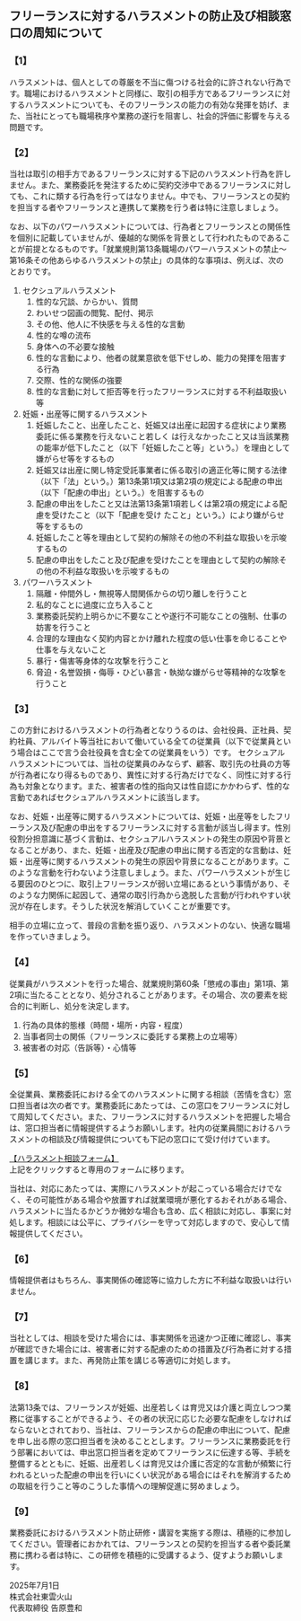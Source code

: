 ## フリーランスに対するハラスメントの防止及び相談窓口の周知について

### 【1】

ハラスメントは、個人としての尊厳を不当に傷つける社会的に許されない行為です。職場におけるハラスメントと同様に、取引の相手方であるフリーランスに対するハラスメントについても、そのフリーランスの能力の有効な発揮を妨げ、また、当社にとっても職場秩序や業務の遂行を阻害し、社会的評価に影響を与える問題です。

### 【2】

当社は取引の相手方であるフリーランスに対する下記のハラスメント行為を許しません。また、業務委託を発注するために契約交渉中であるフリーランスに対しても、これに類する行為を行ってはなりません。中でも、フリーランスとの契約を担当する者やフリーランスと連携して業務を行う者は特に注意しましょう。  

なお、以下のパワーハラスメントについては、行為者とフリーランスとの関係性を個別に記載していませんが、優越的な関係を背景として行われたものであることが前提となるものです。「就業規則第13条職場のパワーハラスメントの禁止〜第16条その他あらゆるハラスメントの禁止」の具体的な事項は、例えば、次のとおりです。

1. セクシュアルハラスメント
	1. 性的な冗談、からかい、質問 
    2. わいせつ図画の閲覧、配付、掲示
    3. その他、他人に不快感を与える性的な言動
    4. 性的な噂の流布
    5. 身体への不必要な接触
    6. 性的な言動により、他者の就業意欲を低下せしめ、能力の発揮を阻害する行為
    7. 交際、性的な関係の強要
    8. 性的な言動に対して拒否等を行ったフリーランスに対する不利益取扱い等 
2. 妊娠・出産等に関するハラスメント
    1. 妊娠したこと、出産したこと、妊娠又は出産に起因する症状により業務委託に係る業務を行えないこと若しく は行えなかったこと又は当該業務の能率が低下したこと（以下「妊娠したこと等」という。）を理由として嫌がらせ等をするもの
    2. 妊娠又は出産に関し特定受託事業者に係る取引の適正化等に関する法律（以下「法」という。）第13条第1項又は第2項の規定による配慮の申出（以下「配慮の申出」という。）を阻害するもの
    3. 配慮の申出をしたこと又は法第13条第1項若しくは第2項の規定による配慮を受けたこと（以下「配慮を受け たこと」という。）により嫌がらせ等をするもの
    4. 妊娠したこと等を理由として契約の解除その他の不利益な取扱いを示唆するもの
    5. 配慮の申出をしたこと及び配慮を受けたことを理由として契約の解除その他の不利益な取扱いを示唆するもの
3. パワーハラスメント
    1. 隔離・仲間外し・無視等人間関係からの切り離しを行うこと
    2. 私的なことに過度に立ち入ること
    3. 業務委託契約上明らかに不要なことや遂行不可能なことの強制、仕事の妨害を行うこと
    4. 合理的な理由なく契約内容とかけ離れた程度の低い仕事を命じることや仕事を与えないこと
    5. 暴行・傷害等身体的な攻撃を行うこと
    6. 脅迫・名誉毀損・侮辱・ひどい暴言・執拗な嫌がらせ等精神的な攻撃を行うこと 

### 【3】

この方針におけるハラスメントの行為者となりうるのは、会社役員、正社員、契約社員、アルバイト等当社において働いている全ての従業員（以下で従業員という場合はここで言う会社役員を含む全ての従業員をいう）です。
セクシュアルハラスメントについては、当社の従業員のみならず、顧客、取引先の社員の方等が行為者になり得るものであり、異性に対する行為だけでなく、同性に対する行為も対象となります。また、被害者の性的指向又は性自認にかかわらず、性的な言動であればセクシュアルハラスメントに該当します。

なお、妊娠・出産等に関するハラスメントについては、妊娠・出産等をしたフリーランス及び配慮の申出をするフリーランスに対する言動が該当し得ます。性別役割分担意識に基づく言動は、セクシュアルハラスメントの発生の原因や背景となることがあり、また、妊娠・出産及び配慮の申出に関する否定的な言動は、妊娠・出産等に関するハラスメントの発生の原因や背景になることがあります。このような言動を行わないよう注意しましょう。また、パワーハラスメントが生じる要因のひとつに、取引上フリーランスが弱い立場にあるという事情があり、そのような力関係に起因して、通常の取引行為から逸脱した言動が行われやすい状況が存在します。そうした状況を解消していくことが重要です。

相手の立場に立って、普段の言動を振り返り、ハラスメントのない、快適な職場を作っていきましょう。

### 【4】

従業員がハラスメントを行った場合、就業規則第60条「懲戒の事由」第1項、第2項に当たることとなり、処分されることがあります。その場合、次の要素を総合的に判断し、処分を決定します。

1. 行為の具体的態様（時間・場所・内容・程度）
2. 当事者同士の関係（フリーランスに委託する業務上の立場等）
3. 被害者の対応（告訴等）・心情等

### 【5】

全従業員、業務委託における全てのハラスメントに関する相談（苦情を含む）窓口担当者は次の者です。業務委託にあたっては、この窓口をフリーランスに対して周知してください。また、フリーランスに対するハラスメントを把握した場合は、窓口担当者に情報提供するようお願いします。社内の従業員間におけるハラスメントの相談及び情報提供についても下記の窓口にて受け付けています。

[【ハラスメント相談フォーム】](https://forms.gle/gPBa1xyFdRDESeJ57)  
上記をクリックすると専用のフォームに移ります。

当社は、対応にあたっては、実際にハラスメントが起こっている場合だけでなく、その可能性がある場合や放置すれば就業環境が悪化するおそれがある場合、ハラスメントに当たるかどうか微妙な場合も含め、広く相談に対応し、事案に対処します。相談には公平に、プライバシーを守って対応しますので、安心して情報提供してください。

### 【6】

情報提供者はもちろん、事実関係の確認等に協力した方に不利益な取扱いは行いません。

### 【7】

当社としては、相談を受けた場合には、事実関係を迅速かつ正確に確認し、事実が確認できた場合には、被害者に対する配慮のための措置及び行為者に対する措置を講じます。また、再発防止策を講じる等適切に対処します。

### 【8】

法第13条では、フリーランスが妊娠、出産若しくは育児又は介護と両立しつつ業務に従事することができるよう、その者の状況に応じた必要な配慮をしなければならないとされており、当社は、フリーランスからの配慮の申出について、配慮を申し出る際の窓口担当者を決めることとします。フリーランスに業務委託を行う部署においては、申出窓口担当者を定めてフリーランスに伝達する等、手続を整備するとともに、妊娠、出産若しくは育児又は介護に否定的な言動が頻繁に行われるといった配慮の申出を行いにくい状況がある場合にはそれを解消するための取組を行うこと等のこうした事情への理解促進に努めましょう。

### 【9】

業務委託におけるハラスメント防止研修・講習を実施する際は、積極的に参加してください。管理者におかれては、フリーランスとの契約を担当する者や委託業務に携わる者は特に、この研修を積極的に受講するよう、促すようお願いします。

2025年7月1日  
株式会社東雲火山  
代表取締役 告原豊和
